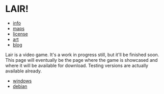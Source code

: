 LAIR!
=====

  * [info](info.html)
  * [maps](maps.html)
  * [license](license.html)
  * [art](art/art.html)
  * [blog](blog/blog.html)

Lair is a video game. It's a work in progress still, but it'll be finished soon.
This page will eventually be the page where the game is showcased and where it
will be available for download. Testing versions are actually available already.

  * [windows](windows.html)
  * [debian](lair-deb/index.html)
